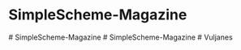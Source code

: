 # SimpleScheme-Magazine
#   S i m p l e S c h e m e - M a g a z i n e  
 #   S i m p l e S c h e m e - M a g a z i n e  
 #   V u l j a n e s  
 